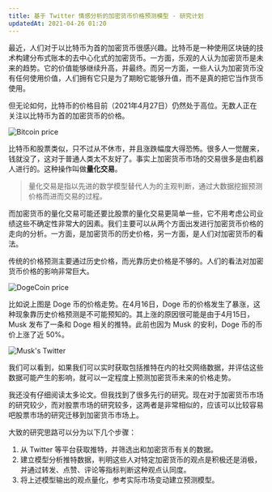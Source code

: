 ```yaml
---
title: 基于 Twitter 情感分析的加密货币价格预测模型 - 研究计划
updatedAt: 2021-04-26 01:20
---
```



最近，人们对于以比特币为首的加密货币很感兴趣。比特币是一种使用区块链的技术构建分布式账本的去中心化式的加密货币。一方面，乐观的人认为加密货币是未来的趋势。它的价值能够继续升高，并最终。而另一方面，一些人认为加密货币没有任何使用价值，人们拥有它只是为了期盼它能够升值，而不是真的把它当作货币使用。

但无论如何，比特币的价格目前（2021年4月27日）仍然处于高位。无数人正在关注以比特币为首的加密货币的价格。

![Bitcoin price](https://ftp.bmp.ovh/imgs/2021/04/2bee1a2dc6055cb6.png)

比特币和股票类似，只不过从不休市，并且涨跌幅度大得恐怖。很多人一觉醒来，钱就没了，这对于普通人类太不友好了。事实上加密货币市场的交易很多是由机器人进行的。这种操作叫做**量化交易**。

> 量化交易是指以先进的数学模型替代人为的主观判断，通过大数据挖掘预测价格而进而交易的过程。

而加密货币的量化交易可能还要比股票的量化交易更简单一些，它不用考虑公司业绩这些不确定性非常大的因素。我们主要可以从两个方面出发进行加密货币价格的走向的分析。一方面，是加密货币的历史价格，另一方面，是人们对加密货币的看法。

传统的价格预测主要通过历史价格，而光靠历史价格是不够的。人们的看法对加密货币价格的影响非常巨大。

![DogeCoin price](https://ftp.bmp.ovh/imgs/2021/04/412e8f58741d34e0.png)

比如说上图是 Doge 币的价格走势。在4月16日，Doge 币的价格发生了暴涨，这种现象靠历史价格预测是不可能预知的。其上涨的原因很可能是由于4月15日，Musk 发布了一条和 Doge 相关的推特。此前也因为 Musk 的安利，Doge 币的币价上涨了近 50%。

![Musk's Twitter](https://ftp.bmp.ovh/imgs/2021/04/a066abd266b2395b.png)

我们可以看到，如果我们可以实时获取包括推特在内的社交网络数据，并评估这些数据可能产生的影响，就可以一定程度上预测加密货币未来的价格走势。

我还没有仔细阅读太多论文。但我找到了很多先行的研究。现在对于加密货币市场的研究较少，而对股票市场的研究较多，这两者是非常相似的，应该可以比较容易吧股票市场的研究迁移到加密货币市场上。

大致的研究思路可以分为以下几个步骤：

1. 从 Twitter 等平台获取推特，并筛选出和加密货币有关的数据。
2. 建立模型分析推特数据，判明这些人对特定加密货币的观点是积极还是消极，并通过转发、点赞、评论等指标判断这种观点认同度。
3. 将上述模型输出的观点量化，参考实际市场变动建立预测模型。
